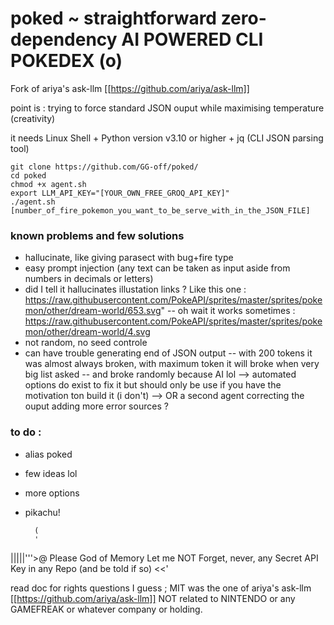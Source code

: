 # poked ~ straightforward zero-dependency AI POWERED CLI POKEDEX (o)

Fork of ariya's ask-llm [[https://github.com/ariya/ask-llm]]

point is : trying to force standard JSON ouput while maximising temperature (creativity) 

it needs  Linux Shell + Python version v3.10 or higher + jq (CLI JSON parsing tool)

```
git clone https://github.com/GG-off/poked/
cd poked
chmod +x agent.sh
export LLM_API_KEY="[YOUR_OWN_FREE_GROQ_API_KEY]"
./agent.sh [number_of_fire_pokemon_you_want_to_be_serve_with_in_the_JSON_FILE]
```
### known problems and few solutions
- hallucinate, like giving parasect with bug+fire type
- easy prompt injection (any text can be taken as input aside from numbers in decimals or letters)
- did I tell it hallucinates illustation links ? Like this one : https://raw.githubusercontent.com/PokeAPI/sprites/master/sprites/pokemon/other/dream-world/653.svg"
-- oh wait it works sometimes : https://raw.githubusercontent.com/PokeAPI/sprites/master/sprites/pokemon/other/dream-world/4.svg
- not random, no seed controle
- can have trouble generating end of JSON output
-- with 200 tokens it was almost always broken, with maximum token it will broke when very big list asked
-- and broke randomly because AI lol
--> automated options do exist to fix it but should only be use if you have the motivation ton build it (i don't)
--> OR a second agent correcting the ouput adding more error sources ?

### to do :
- alias poked
- few ideas lol
- more options
- pikachu!

        (
        '
|||||'''>@
Please God of Memory Let me NOT Forget, never, any
Secret API Key in any Repo (and be told if so) <<'

read doc for rights questions I guess ; MIT was the one of ariya's ask-llm [[https://github.com/ariya/ask-llm]]
NOT related to NINTENDO or any GAMEFREAK or whatever company or holding.
